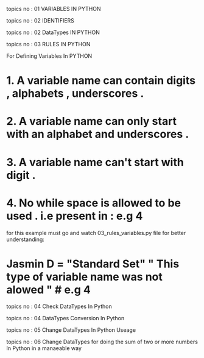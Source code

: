 topics no : 01 VARIABLES IN PYTHON 

topics no : 02 IDENTIFIERS 

 topics no : 02 DataTypes IN PYTHON 


topics no : 03 RULES IN PYTHON 

For Defining Variables In PYTHON  

# 1. A variable name can contain digits , alphabets , underscores .

# 2. A variable name can only start with an alphabet and underscores .

# 3. A variable name can't start with digit .

# 4. No while space is allowed to be used . i.e present in : e.g 4

for this example must go and watch 03_rules_variables.py file 
for better understanding:
# Jasmin D = "Standard Set" " This type of variable name was not alowed "  # e.g 4

topics no : 04  Check DataTypes In  Python 

topics no : 04  DataTypes Conversion  In  Python 

topics no : 05  Change DataTypes In  Python Useage

topics no : 06  Change DataTypes for doing the sum of two or more numbers In  Python in a manaeable way